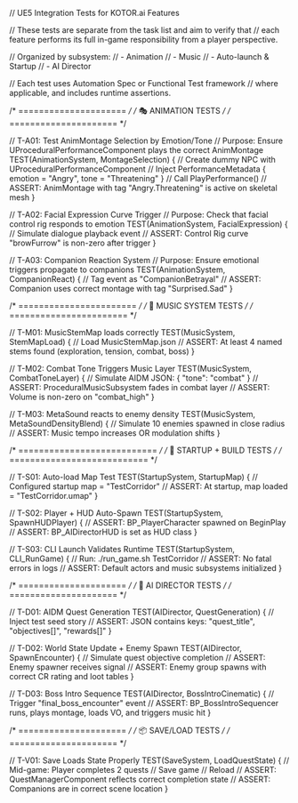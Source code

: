 // UE5 Integration Tests for KOTOR.ai Features

// These tests are separate from the task list and aim to verify that
// each feature performs its full in-game responsibility from a player perspective.

// Organized by subsystem:
// - Animation
// - Music
// - Auto-launch & Startup
// - AI Director

// Each test uses Automation Spec or Functional Test framework
// where applicable, and includes runtime assertions.


/* ===================== */
/* 🎭 ANIMATION TESTS    */
/* ===================== */

// T-A01: Test AnimMontage Selection by Emotion/Tone
// Purpose: Ensure UProceduralPerformanceComponent plays the correct AnimMontage
TEST(AnimationSystem, MontageSelection)
{
    // Create dummy NPC with UProceduralPerformanceComponent
    // Inject PerformanceMetadata { emotion = "Angry", tone = "Threatening" }
    // Call PlayPerformance()
    // ASSERT: AnimMontage with tag "Angry.Threatening" is active on skeletal mesh
}

// T-A02: Facial Expression Curve Trigger
// Purpose: Check that facial control rig responds to emotion
TEST(AnimationSystem, FacialExpression)
{
    // Simulate dialogue playback event
    // ASSERT: Control Rig curve "browFurrow" is non-zero after trigger
}

// T-A03: Companion Reaction System
// Purpose: Ensure emotional triggers propagate to companions
TEST(AnimationSystem, CompanionReact)
{
    // Tag event as "CompanionBetrayal"
    // ASSERT: Companion uses correct montage with tag "Surprised.Sad"
}


/* ======================= */
/* 🎵 MUSIC SYSTEM TESTS   */
/* ======================= */

// T-M01: MusicStemMap loads correctly
TEST(MusicSystem, StemMapLoad)
{
    // Load MusicStemMap.json
    // ASSERT: At least 4 named stems found (exploration, tension, combat, boss)
}

// T-M02: Combat Tone Triggers Music Layer
TEST(MusicSystem, CombatToneLayer)
{
    // Simulate AIDM JSON: { "tone": "combat" }
    // ASSERT: ProceduralMusicSubsystem fades in combat layer
    // ASSERT: Volume is non-zero on "combat_high"
}

// T-M03: MetaSound reacts to enemy density
TEST(MusicSystem, MetaSoundDensityBlend)
{
    // Simulate 10 enemies spawned in close radius
    // ASSERT: Music tempo increases OR modulation shifts
}


/* =========================== */
/* 🚀 STARTUP + BUILD TESTS    */
/* =========================== */

// T-S01: Auto-load Map Test
TEST(StartupSystem, StartupMap)
{
    // Configured startup map = "TestCorridor"
    // ASSERT: At startup, map loaded = "TestCorridor.umap"
}

// T-S02: Player + HUD Auto-Spawn
TEST(StartupSystem, SpawnHUDPlayer)
{
    // ASSERT: BP_PlayerCharacter spawned on BeginPlay
    // ASSERT: BP_AIDirectorHUD is set as HUD class
}

// T-S03: CLI Launch Validates Runtime
TEST(StartupSystem, CLI_RunGame)
{
    // Run: ./run_game.sh TestCorridor
    // ASSERT: No fatal errors in logs
    // ASSERT: Default actors and music subsystems initialized
}


/* ===================== */
/* 🧠 AI DIRECTOR TESTS  */
/* ===================== */

// T-D01: AIDM Quest Generation
TEST(AIDirector, QuestGeneration)
{
    // Inject test seed story
    // ASSERT: JSON contains keys: "quest_title", "objectives[]", "rewards[]"
}

// T-D02: World State Update + Enemy Spawn
TEST(AIDirector, SpawnEncounter)
{
    // Simulate quest objective completion
    // ASSERT: Enemy spawner receives signal
    // ASSERT: Enemy group spawns with correct CR rating and loot tables
}

// T-D03: Boss Intro Sequence
TEST(AIDirector, BossIntroCinematic)
{
    // Trigger "final_boss_encounter" event
    // ASSERT: BP_BossIntroSequencer runs, plays montage, loads VO, and triggers music hit
}


/* ===================== */
/* 📦 SAVE/LOAD TESTS    */
/* ===================== */

// T-V01: Save Loads State Properly
TEST(SaveSystem, LoadQuestState)
{
    // Mid-game: Player completes 2 quests
    // Save game
    // Reload
    // ASSERT: QuestManagerComponent reflects correct completion state
    // ASSERT: Companions are in correct scene location
}
